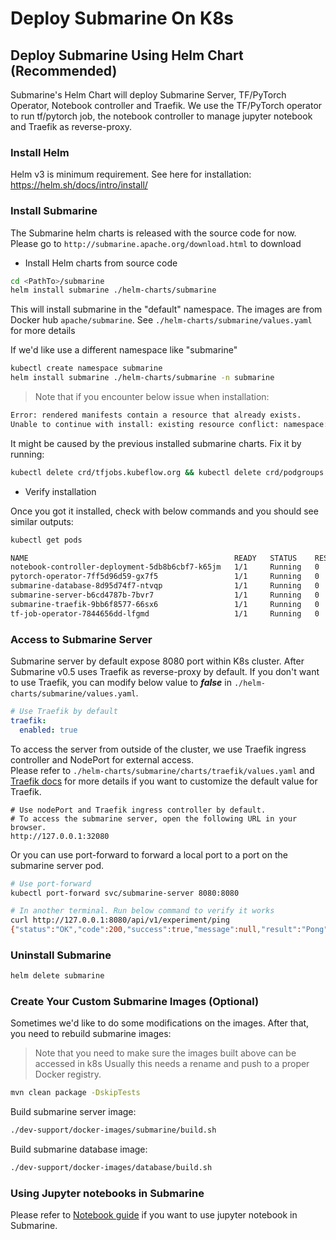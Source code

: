 <!--
Licensed to the Apache Software Foundation (ASF) under one
or more contributor license agreements.  See the NOTICE file
distributed with this work for additional information
regarding copyright ownership.  The ASF licenses this file
to you under the Apache License, Version 2.0 (the
"License"); you may not use this file except in compliance
with the License.  You may obtain a copy of the License at

  http://www.apache.org/licenses/LICENSE-2.0

Unless required by applicable law or agreed to in writing,
software distributed under the License is distributed on an
"AS IS" BASIS, WITHOUT WARRANTIES OR CONDITIONS OF ANY
KIND, either express or implied.  See the License for the
specific language governing permissions and limitations
under the License.
-->


# Deploy Submarine On K8s

## Deploy Submarine Using Helm Chart (Recommended)

Submarine's Helm Chart will deploy Submarine Server, TF/PyTorch Operator, Notebook controller
and Traefik. We use the TF/PyTorch operator to run tf/pytorch job, the notebook controller to
manage jupyter notebook and Traefik as reverse-proxy.


### Install Helm

Helm v3 is minimum requirement.
See here for installation: https://helm.sh/docs/intro/install/

### Install Submarine

The Submarine helm charts is released with the source code for now.
Please go to `http://submarine.apache.org/download.html` to download

- Install Helm charts from source code
```bash
cd <PathTo>/submarine
helm install submarine ./helm-charts/submarine
```
This will install submarine in the "default" namespace.
The images are from Docker hub `apache/submarine`. See `./helm-charts/submarine/values.yaml` for more details

If we'd like use a different namespace like "submarine"
```bash
kubectl create namespace submarine
helm install submarine ./helm-charts/submarine -n submarine
```

> Note that if you encounter below issue when installation:
```bash
Error: rendered manifests contain a resource that already exists.
Unable to continue with install: existing resource conflict: namespace: , name: podgroups.scheduling.incubator.k8s.io, existing_kind: apiextensions.k8s.io/v1beta1, Kind=CustomResourceDefinition, new_kind: apiextensions.k8s.io/v1beta1, Kind=CustomResourceDefinition
```
It might be caused by the previous installed submarine charts. Fix it by running:
```bash
kubectl delete crd/tfjobs.kubeflow.org && kubectl delete crd/podgroups.scheduling.incubator.k8s.io && kubectl delete crd/pytorchjobs.kubeflow.org
```

- Verify installation

Once you got it installed, check with below commands and you should see similar outputs:
```bash
kubectl get pods
```

```bash
NAME                                              READY   STATUS    RESTARTS   AGE
notebook-controller-deployment-5db8b6cbf7-k65jm   1/1     Running   0          5s
pytorch-operator-7ff5d96d59-gx7f5                 1/1     Running   0          5s
submarine-database-8d95d74f7-ntvqp                1/1     Running   0          5s
submarine-server-b6cd4787b-7bvr7                  1/1     Running   0          5s
submarine-traefik-9bb6f8577-66sx6                 1/1     Running   0          5s
tf-job-operator-7844656dd-lfgmd                   1/1     Running   0          5s
```

### Access to Submarine Server
Submarine server by default expose 8080 port within K8s cluster. After Submarine v0.5
uses Traefik as reverse-proxy by default. If you don't want to
use Traefik, you can modify below value to ***false*** in `./helm-charts/submarine/values.yaml`.
```yaml
# Use Traefik by default
traefik:
  enabled: true
```

To access the server from outside of the cluster, we use Traefik ingress controller and
NodePort for external access.\
Please refer to `./helm-charts/submarine/charts/traefik/values.yaml` and [Traefik docs](https://docs.traefik.io/)
for more details if you want to customize the default value for Traefik.

```
# Use nodePort and Traefik ingress controller by default.
# To access the submarine server, open the following URL in your browser.
http://127.0.0.1:32080
```

Or you can use port-forward to forward a local port to a port on the
submarine server pod.

```bash
# Use port-forward
kubectl port-forward svc/submarine-server 8080:8080

# In another terminal. Run below command to verify it works
curl http://127.0.0.1:8080/api/v1/experiment/ping
{"status":"OK","code":200,"success":true,"message":null,"result":"Pong","attributes":{}}
```

### Uninstall Submarine
```bash
helm delete submarine
```

### Create Your Custom Submarine Images (Optional)
Sometimes we'd like to do some modifications on the images.
After that, you need to rebuild submarine images:
> Note that you need to make sure the images built above can be accessed in k8s
> Usually this needs a rename and push to a proper Docker registry.

```bash
mvn clean package -DskipTests
```

Build submarine server image:
```bash
./dev-support/docker-images/submarine/build.sh
```

Build submarine database image:
```bash
./dev-support/docker-images/database/build.sh
```

### Using Jupyter notebooks in Submarine
Please refer to [Notebook guide](notebook.md) if you want to use jupyter notebook in Submarine.

